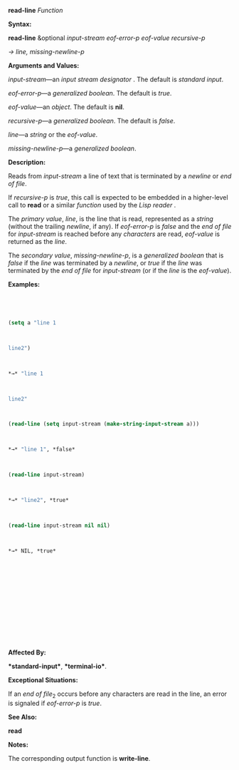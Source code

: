 **read-line** *Function* 



**Syntax:** 



**read-line** &amp;optional *input-stream eof-error-p eof-value recursive-p* 



*→ line, missing-newline-p* 



**Arguments and Values:** 



*input-stream*—an *input stream designator* . The default is *standard input*. 



*eof-error-p*—a *generalized boolean*. The default is *true*. 



*eof-value*—an *object*. The default is **nil**. 



*recursive-p*—a *generalized boolean*. The default is *false*. 



*line*—a *string* or the *eof-value*. 



*missing-newline-p*—a *generalized boolean*. 



**Description:** 



Reads from *input-stream* a line of text that is terminated by a *newline* or *end of file*. 



If *recursive-p* is *true*, this call is expected to be embedded in a higher-level call to **read** or a similar *function* used by the *Lisp reader* . 



The *primary value*, *line*, is the line that is read, represented as a *string* (without the trailing *newline*, if any). If *eof-error-p* is *false* and the *end of file* for *input-stream* is reached before any *characters* are read, *eof-value* is returned as the *line*. 



The *secondary value*, *missing-newline-p*, is a *generalized boolean* that is *false* if the *line* was terminated by a *newline*, or *true* if the *line* was terminated by the *end of file* for *input-stream* (or if the *line* is the *eof-value*). 



**Examples:**
```lisp
 



(setq a "line 1 



line2") 



*→* "line 1 



line2" 



(read-line (setq input-stream (make-string-input-stream a))) 



*→* "line 1", *false* 



(read-line input-stream) 



*→* "line2", *true* 



(read-line input-stream nil nil) 



*→* NIL, *true* 







 



 




```
**Affected By:** 



**\*standard-input\***, **\*terminal-io\***. 



**Exceptional Situations:** 



If an *end of file*<sub>2</sub> occurs before any characters are read in the line, an error is signaled if *eof-error-p* is *true*. 



**See Also:** 



**read** 



**Notes:** 



The corresponding output function is **write-line**. 



